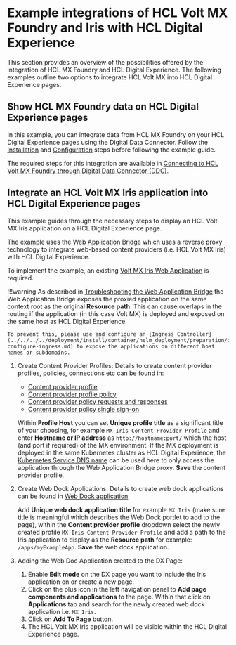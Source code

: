 # Example integrations of HCL Volt MX Foundry and Iris with HCL Digital Experience

This section provides an overview of the possibilities offered by the integration of HCL MX Foundry and HCL Digital Experience. The following examples outline two options to integrate HCL Volt MX into HCL Digital Experience pages.

## Show HCL MX Foundry data on HCL Digital Experience pages 

In this example, you can integrate data from HCL MX Foundry on your HCL Digital Experience pages using the Digital Data Connector. Follow the [Installation](../installation/index.md) and [Configuration](../configuration/index.md) steps before following the example guide.

The required steps for this integration are available in [Connecting to HCL Volt MX Foundry through Digital Data Connector (DDC)](../../../ddc/integrating_voltmx_foundry/index.md).

## Integrate an HCL Volt MX Iris application into HCL Digital Experience pages 

This example guides through the necessary steps to display an HCL Volt MX Iris application on a HCL Digital Experience page.

The example uses the [Web Application Bridge](../../wab/index.md) which uses a reverse proxy technology to integrate web-based content providers (i.e. HCL Volt MX Iris) with HCL Digital Experience.

To implement the example, an existing [Volt MX Iris Web Application](https://opensource.hcltechsw.com/volt-mx-docs/95/docs/documentation/Iris/iris_user_guide/Content/BuildAnSPAApplication.html) is required. 

!!!warning
    As described in [Troubleshooting the Web Application Bridge](../../wab/trouble_wab.md) the Web Application Bridge exposes the proxied application on the same context root as the original **Resource path**. This can cause overlaps in the routing if the application (in this case Volt MX) is deployed and exposed on the same host as HCL Digital Experience.

    To prevent this, please use and configure an [Ingress Controller](../../../../deployment/install/container/helm_deployment/preparation/optional_tasks/optional-configure-ingress.md) to expose the applications on different host names or subdomains.

1. Create Content Provider Profiles:
    Details to create content provider profiles, policies, connections etc can be found in:
    - [Content provider profile](../../wab/wab/h_wab_provider)
    - [Content provider profile policy](../../wab/wab/h_wab_policy)
    - [Content provider policy requests and responses](../../wab/wab/h_wab_response)
    - [Content provider policy single sign-on](../../wab/wab/h_wab_auth)
    
    Within **Profile Host** you can set **Unique profile title** as a significant title of your choosing, for example `MX Iris Content Provider Profile` and enter **Hostname or IP address** as `http://hostname:port/` which the host (and port if required) of the MX environment. If the MX deployment is deployed in the same Kubernetes cluster as HCL Digital Experience, the [Kubernetes Service DNS name](https://kubernetes.io/docs/concepts/services-networking/dns-pod-service/#a-aaaa-records) can be used here to only access the application through the Web Application Bridge proxy. **Save** the content provider profile.

2. Create Web Dock Applications: 
    Details to create web dock applications can be found in [Web Dock application](../../wab/wab/h_wab_dock.md)
    
    Add **Unique web dock application title** for example `MX Iris` (make sure title is meaningful which describes the Web Dock portlet to add to the page), within the **Content provider profile** dropdown select the newly created profile `MX Iris Content Provider Profile` and add a path to the Iris application to display as the **Resource path** for example: `/apps/myExampleApp`. **Save** the web dock application.

3. Adding the Web Doc Application created to the DX Page:
    1. Enable **Edit mode** on the DX page you want to include the Iris application on or create a new page. 
    2. Click on the plus icon in the left navigation panel to **Add page components and applications** to the page. Within that click on **Applications** tab  and search for the newly created web dock application i.e. `MX Iris`.
    3. Click on **Add To Page** button.
    4. The HCL Volt MX Iris application will be visible within the HCL Digital Experience page.
